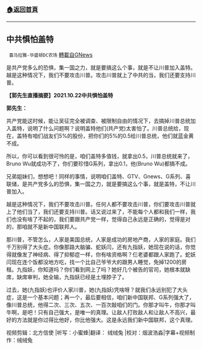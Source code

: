 ###  [:house:返回首頁](https://github.com/ourhimalayas/txt)
---


## 中共惧怕盖特
` 喜马拉雅-华盛顿DC农场` [轉載自GNews](https://gnews.org/zh-hans/1615182/)

是共产党多么的恐惧，集一国之力，就是要搞这么个事，就是不让川普加入盖特。越是这种情况下，我们不要攻击川普。攻击川普就上了中共的当，我们还要支持川普。

**【郭先生直播摘要】2021.10.22中共惧怕盖特**

**郭先生：**

共产党能这时候，能让吴征完全被调查、被限制自由的情况下，去搞掉川普总统加入盖特，说明了什么问题啊？说明盖特他们(共产党)太害怕了。川普总统给，现在，盖特有咱们战友们5%的股份，把你们的5%的0.5给川普总统，他们就蓝金黄不成。

所以，你可以看到很可怜的是，咱们盖特多值钱，就拿出0.5，川普总统就来了，Bruno Wu就成功不了，你们要珍惜G系列，拿出0.1，他(Bruno Wu)都搞不成。

兄弟姐妹们，想想吧！同样的事情，说明咱们盖特、GTV、Gnews、G系列、喜联储，是共产党多么的恐惧，集一国之力，就是要搞这么个事，就是盖特，不让川普加入。

越是这种情况下，我们不要攻击川普。任何人都不要攻击川普，你们要攻击川普就上了他们当了，我们还要支持川普。话又说过来了，不能每个人都和我们一样，我们也没有啥了不起的，我们要跟共产党一样，觉得自己永远是正确的，觉得是对的，那咱就不是新中国联邦人。

那川普，不管怎么，人家是美国总统，人家是成功的房地产商，人家的家庭。我们千万别得了大头症。你像那路大脑骗、蛇妖闫，还有九指妖，她现在说的话，你觉得就像发了神经病、得了抑郁症一样，你有啥资格啊？仨老婆都跟人家跑了。蛇妖闫现在连个饭都没地方吃，找一个比自己爷爷大的跟男人睡觉，免掉1200的房租。九指妖，你知道吗？你们看到网上了吗？她好几个被告的官司，她根本就缺席，缺席审判，她全输，九指妖已经是土埋脖子了。

过去，她(九指妖)也评价人家川普，她(九指妖)凭啥呀？就我们永远别犯了大头症，这是一个基本问题；再一个，最后要相信，咱们新中国联邦、G系列强大了，像川普总统，他得二次、三次、五次、一百次敲咱们的门。你那才叫牛，你那才叫牛啊，是吧！只有自己强大，是唯一的真理。让敌人打败敌人和让敌人不高兴，最好的方法就是你过得比他好，你比他强大。这是永远我们新中国联邦，这个真理。

视频剪辑：北方信使 |听写：小蜜蜂|翻译： 绒绒兔 |校对：烟波浩淼|字幕+视频制作：绒绒兔
